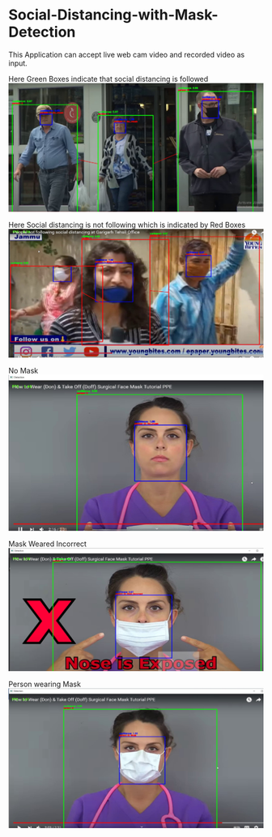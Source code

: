 # Social-Distancing-with-Mask-Detection

This Application can accept live web cam video and recorded video as input.

Here Green Boxes indicate that social distancing is followed
![](output/out1.jpg)

Here Social distancing is not following which is indicated by Red Boxes
![](output/out2.jpg)

No Mask
![](output/out3.jpg)

Mask Weared Incorrect
![](output/out4.jpg)

Person wearing Mask
![](output/out5.jpg)
